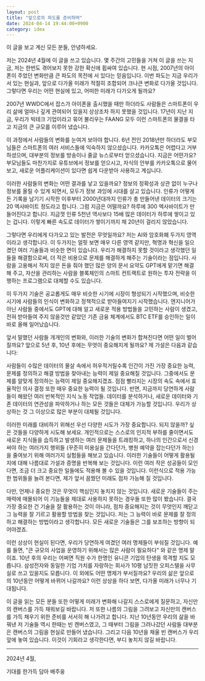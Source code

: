 ```yaml
---
layout: post
title: "앞으로의 파도를 준비하며"
date: 2024-04-14 19:44:00+0900
category: idea
---
```


이 글을 보고 계신 모든 분들, 안녕하세요.

저는 2024년 4월에 이 글을 쓰고 있습니다. 몇 주간의 고민들을 거쳐 이 글을 쓰는 지금, 저는 한번도 겪어보지 못한 강한 확신에 휩싸여 있습니다. 현 시점, 2007년의 아이폰이 주었던 변화만큼 큰 파도의 목전에 서 있다는 믿음입니다. 이번 파도는 지금 우리가 서 있는 현실과, 앞으로 다가올 미래가 적절히 조합되어 크나큰 변화로 다가올 것입니다. 그렇다면 우리는 어떤 현실에 있고, 어떠한 미래가 다가오게 될까요?

2007년 WWDC에서 잡스가 아이폰을 출시했을 때만 하더라도 사람들은 스마트폰이 우리 삶에 얼마나 깊게 관여되어 있을지 상상조차 하지 못했을 것입니다. 17년이 지난 지금, 우리가 빅테크 기업이라고 묶어 불리우는 FAANG 모두 이런 스마트폰의 물결을 타고 지금의 큰 규모를 이루어 냈습니다.

이 과정에서 사람들의 변화를 눈여겨 보아야 합니다. 6년 전인 2018년만 하더라도 부모님들은 스마트폰의 여러 서비스들에 익숙하지 않으셨습니다. 카카오톡은 어렵다고 거부하셨으며, 대부분의 정보를 방송이나 줄글 뉴스로부터 얻으셨습니다. 지금은 어떤가요? 부모님들도 마찬가지로 유튜브에서 정보를 얻으시고, 자식의 안부를 카카오톡으로 물어보고, 새로운 어플리케이션이 있다면 쉽게 다운받아 사용하고 계십니다.

이러한 사람들의 변화는 어떤 결과를 낳고 있을까요? 정보의 정확성과 상관 없이 누구나 정보를 올릴 수 있게 되면서, 모두가 정보 과잉에 시대를 살고 있습니다. 인류가 어떻게든 기록을 남기기 시작한 이후부터 2000년대까지 인류가 총 만들어낸 데이터의 크기는 20 엑사바이트 정도라고 합니다. 그럼 지금은 어떨까요? 하루에 300 엑사바이트가 만들어진다고 합니다. 지금껏 인류 5천년 역사보다 15배 많은 데이터가 하루에 쌓이고 있는 겁니다. 이렇게 빠른 속도로 데이터가 쌓이기까지 채 20년이 걸리지 않았습니다. 

그렇다면 우리에게 다가오고 있는 발전은 무엇일까요? 저는 AI와 암호화폐 두가지 영역이라고 생각합니다. 이 두가지는 얼핏 보면 매우 다른 영역 같지만, 혁명과 혁신을 일으켰던 여러 기술들과 비슷한 면이 있습니다. 우리가 해결하지 못할 것이라고 생각했던 일들을 해결함으로써, 더 적은 비용으로 문제를 해결하게 해주는 기술이라는 점입니다. 사람을 고용해서 적지 않은 돈을 줘야 했던 많은 양의 문서 요약도 GPT에게 맡기면 해결해 주고, 자산을 관리하는 사람을 블록체인의 스마트 컨트랙트로 원하는 투자 전략을 이행하는 프로그램으로 대체할 수도 있습니다.

이 두가지 기술은 공교롭게도 매우 비슷한 시기에 시장이 형성되기 시작했으며, 비슷한 시기에 사람들의 인식이 변화하고 정책적으로 받아들여지기 시작했습니다. 엔지니어가 아닌 사람들 중에서도 GPT에 대해 알고 새로운 적용 방법들을 고민하는 사람이 생겼고, 전혀 받아들여 주지 않을것만 같았던 기존 금융 체계에서도 BTC ETF를 승인하는 일이 바로 올해 일어났습니다.

앞서 말했던 사람들 개개인의 변화와, 이러한 기술의 변화가 합쳐진다면 어떤 일이 벌어질까요? 앞으로 5년 후, 10년 후에는 무엇이 중요해지게 될까요? 제 가설은 다음과 같습니다:

사람들이 수많은 데이터의 물살 속에서 허우적거릴수록 인간이 가진 가장 중요한 능력, 문제를 정의하고 해결 방법을 찾아내는 능력이 제일 중요해질 것입니다. 그중에서도 문제를 알맞게 정의하는 능력이 제일 중요해지겠죠. 점점 빨라지는 시장의 속도 속에서 효율적인 의사 결정 또한 매우 중요한 능력이 될 것입니다. 반면, 지금까지 당연하게 사람들이 해왔던 여러 반복적인 지식 노동 작업들. 데이터를 분석하거나, 새로운 데이터와 기존 데이터의 연관성을 파악하거나 하는 모든 것들은 대체가 가능할 것입니다. 우리가 상상하는 것 그 이상으로 많은 부분이 대체될 것입니다. 

이러한 미래를 대비하기 위해선 우선 다양한 시도가 가장 중요합니다. 되지 않을까? 싶은 것들을 다양하게 시도해 보세요. 개인적으로는 스스로의 인지적 부하를 줄이면서도 새로운 지식들을 습득하고 발생하는 여러 문제들을 트래킹하고, 하나의 인간으로서 신경써야 하는 여러가지 행위들 (꾸준히 미용실을 간다던가, 병원 예약을 잡는다던가 하는)을 줄여보기 위해 여러가지 실험들을 해보고 있습니다. 이러한 기술들이 어떻게 활용될지에 대해 나름대로 가설과 증명을 반복해 보는 것입니다. 이런 여러 작은 성공들이 모인다면, 조금 더 크고 중요한 일들에도 적용해 볼 수 있을 것입니다. 이런식으로 적용 가능한 범위들을 늘려 본다면, 제가 앞서 꿈꿨던 미래도 점차 가능해 질 것입니다.

다만, 언제나 중요한 것은 무엇이 핵심인지 놓치지 않는 것입니다. 새로운 기술들이 주는 매력에 매몰되어 이 기능들을 제대로 사용하지 못하는 경우들 또한 많이 봤습니다. 결국 가장 중요한 건 기술을 잘 활용하는 것이 아니라, 점차 중요해지는 것이 무엇인지 깨닫고 그 능력을 잘 기르고 활용할 방법을 찾는 것입니다. 저는 그 능력이 바로 문제를 잘 정의하고 해결하는 방법이라고 생각합니다. 모든 새로운 기술들은 그를 보조하는 방향이 되어야겠죠. 

이런 상상이 현실이 된다면, 우리가 당연하게 여겼던 여러 명제들이 부숴질 것입니다. 예를 들면, "큰 규모의 사업을 운영하기 위해서는 많은 사람이 필요하다" 와 같은 명제 말이죠. 10년 후의 우리는 어쩌면 직원 수가 한명인 유니콘 기업의 탄생을 목격할 지도 모릅니다. 삼성전자와 동일한 기업 가치를 자랑하는 회사가 10평 남짓한 오피스텔을 사무실로 쓰고 있을지도 모릅니다. 이 외에도 어떤 명제가 부서질까요? 우리의 삶은 앞으로의 10년동안 어떻게 바뀌어 나갈까요? 이런 상상을 하다 보면, 다가올 미래가 너무나 기대됩니다. 

이 글을 읽는 모든 분들 또한 어떻게 미래가 변화해 나갈지 스스로에게 질문하고, 자신만의 캔버스를 가득 채워보길 바랍니다. 저 또한 나름의 그림을 그려보고 자신만의 캔버스를 가득 채우기 위한 준비를 서서히 해 나가려고 합니다. 지난 10년동안 우리의 삶을 바꿔낸 저 기술들 역시 한때는 빈 캔버스였고, 그 때부터 그림을 그려나갔던 사람들 대부분은 캔버스의 그림을 현실로 만들어 냈습니다. 그리고 다음 10년을 채울 빈 캔버스가 우리 앞에 놓여 있습니다. 이것이 기회라고 생각한다면, 부디 놓치지 않길 바랍니다.

----

2024년 4월,

기대를 한가득 담아
배주웅
